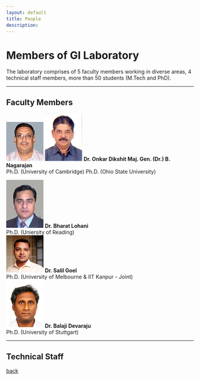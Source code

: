 ```yaml
---
layout: default
title: People
description:
---
```


# Members of GI Laboratory
The laboratory comprises of 5 faculty members working in diverse areas, 4 technical staff members, more than 50 students (M.Tech and PhD).

* * *
## Faculty Members
![image1](/assets/img/onkar-dikshit.png) ![image1](/assets/img/nagarajan.png)
**Dr. Onkar Dikshit                       Maj. Gen. (Dr.) B. Nagarajan**<br>
Ph.D. (University of Cambridge)           Ph.D. (Ohio State University)<br>



![image1](/assets/img/Blohani.png)
**Dr. Bharat Lohani**<br>
Ph.D. (Uniersity of Reading)<br>
![image1](/assets/img/salil_goel.png)
**Dr. Salil Goel**<br>
Ph.D. (University of Melbourne & IIT Kanpur - Joint)<br>
![image1](/assets/img/Balaji.png)
**Dr. Balaji Devaraju**<br>
Ph.D. (University of Stuttgart)<br>
* * *
## Technical Staff

[back](./)
